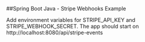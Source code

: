 ##Spring Boot Java - Stripe Webhooks Example

Add environment variables for STRIPE_API_KEY and STRIPE_WEBHOOK_SECRET.  The app should start on http://localhost:8080/api/stripe-events